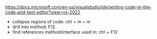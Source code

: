 https://docs.microsoft.com/en-us/visualstudio/ide/writing-code-in-the-code-and-text-editor?view=vs-2022
- collapse regions of code: ctrl + m + m
- drill into method: F12
- find references method/interface used in: ctrl + F12